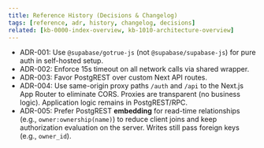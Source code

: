 ```yaml
--- 
title: Reference History (Decisions & Changelog) 
tags: [reference, adr, history, changelog, decisions] 
related: [kb-0000-index-overview, kb-1010-architecture-overview] 
--- 
```

 
* ADR-001: Use `@supabase/gotrue-js` (not `@supabase/supabase-js`) for pure auth in self-hosted setup. 
* ADR-002: Enforce 15s timeout on all network calls via shared wrapper. 
* ADR-003: Favor PostgREST over custom Next API routes. 
* ADR-004: Use same-origin proxy paths `/auth` and `/api` to the Next.js App Router to eliminate CORS. Proxies are transparent (no business logic). Application logic remains in PostgREST/RPC.
* ADR-005: Prefer PostgREST **embedding** for read-time relationships (e.g., `owner:ownership(name)`) to reduce client joins and keep authorization evaluation on the server. Writes still pass foreign keys (e.g., `owner_id`).
